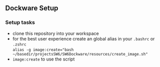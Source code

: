 ## Dockware Setup
### Setup tasks
- clone this repository into your workspace
- for the best user experience create an global alias in your ```.bashrc``` or ```.zshrc``` 
\
```alias -g image:create="bash ~/basedir/projectsSW6/SW6Dockware/resources/create_image.sh"```
- ```image:create``` to use the script
